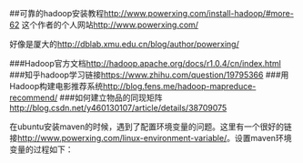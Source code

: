 ##可靠的hadoop安装教程<http://www.powerxing.com/install-hadoop/#more-62>
这个作者的个人网站<http://www.powerxing.com/>

好像是厦大的<http://dblab.xmu.edu.cn/blog/author/powerxing/>

###Hadoop官方文档<http://hadoop.apache.org/docs/r1.0.4/cn/index.html>
###知乎hadoop学习链接<https://www.zhihu.com/question/19795366>
###用Hadoop构建电影推荐系统<http://blog.fens.me/hadoop-mapreduce-recommend/>
###如何建立物品的同现矩阵<http://blog.csdn.net/y460130107/article/details/38709075>

在ubuntu安装maven的时候，遇到了配置环境变量的问题。这里有一个很好的链接<http://www.powerxing.com/linux-environment-variable/>。设置maven环境变量的过程如下：

